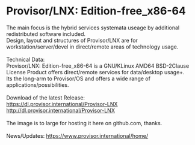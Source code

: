 # Provisor/LNX: Edition-free_x86-64
The main focus is the hybrid services systemata useage by additional redistributed software included.<br>
Design, layout and structures of Provisor/LNX are for workstation/server/devel in direct/remote areas of technology usage.<br>
<br>
Technical Data:<br>
Provisor/LNX: Edition-free_x86-64 is a GNU/KLinux AMD64 BSD-2Clause License Product offers direct/remote services for data/desktop usage+.<br>
Its the long-arm to Provisor/OS and offers a wide range of applications/possibilities.<br>
<br>
Download of the latest Release:<br>
https://dl.provisor.international/Provisor-LNX<br>
http://dl.provisor.international/Provisor-LNX<br>
<br>
The image is to large for hosting it here on github.com, thanks.<br>
<br>
News/Updates: https://www.provisor.international/home/<br>
